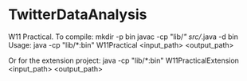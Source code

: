 # TwitterDataAnalysis

W11 Practical.
To compile:   mkdir -p bin
              javac -cp "lib/*" src/*.java -d bin
Usage:        java -cp \"lib/*:bin\" W11Practical <input_path> <output_path>

Or for the extension project:
              java -cp \"lib/*:bin\" W11PracticalExtension <input_path> <output_path>
